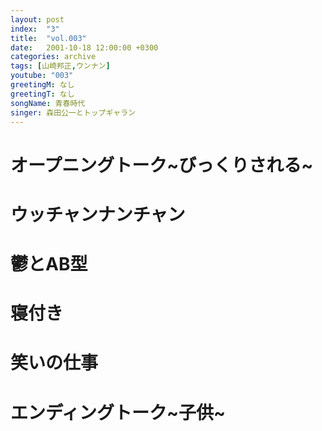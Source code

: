 ```yaml
---
layout: post
index:  "3"
title:  "vol.003"
date:   2001-10-18 12:00:00 +0300
categories: archive
tags: [山崎邦正,ウンナン]
youtube: "003"
greetingM: なし
greetingT: なし
songName: 青春時代
singer: 森田公一とトップギャラン
---
```

# オープニングトーク~びっくりされる~

# ウッチャンナンチャン

# 鬱とAB型

# 寝付き

# 笑いの仕事

# エンディングトーク~子供~
